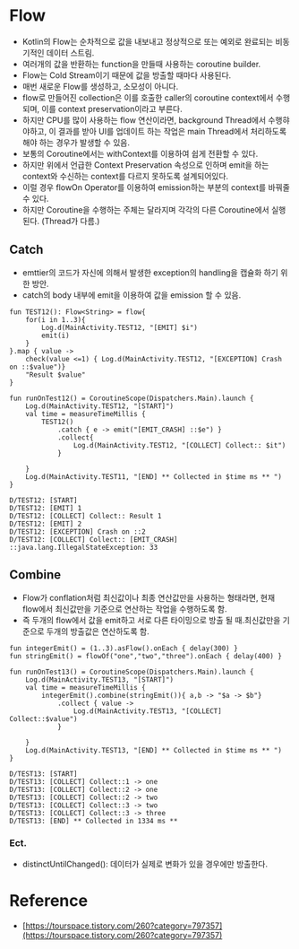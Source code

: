 # Flow
- Kotlin의 Flow는 순차적으로 값을 내보내고 정상적으로 또는 예외로 완료되는 비동기적인 데이터 스트림.
- 여러개의 값을 반환하는 function을 만들때 사용하는 coroutine builder.
- Flow는 Cold Stream이기 때문에 값을 방출할 때마다 사용된다.
- 매번 새로운 Flow를 생성하고, 소모성이 아니다.
- flow로 만들어진 collection은 이를 호출한 caller의 coroutine context에서 수행되며, 이를 context preservation이라고 부른다.
- 하지만 CPU를 많이 사용하는 flow 연산이라면, background Thread에서 수행햐야하고, 이 결과를 받아 UI를 업데이트 하는 작업은 main Thread에서 처리하도록 해야 하는 경우가 발생할 수 있음.
- 보통의 Coroutine에서는 withContext를 이용하여 쉽게 전환할 수 있다.
- 하지만 위에서 언급한 Context Preservation 속성으로 인하며 emit을 하는 context와 수신하는 context를 다르지 못하도록 설계되어있다.
- 이럴 경우 flowOn Operator를 이용하여 emission하는 부분의 context를 바꿔줄 수 있다.
- 하지만 Coroutine을 수행하는 주체는 달라지며 각각의 다른 Coroutine에서 실행된다. (Thread가 다름.)


## Catch
- emttier의 코드가 자신에 의해서 발생한 exception의 handling을 캡슐화 하기 위한 방안.
- catch의 body 내부에 emit을 이용하여 값을 emission 할 수 있음.
```
fun TEST12(): Flow<String> = flow{
    for(i in 1..3){
        Log.d(MainActivity.TEST12, "[EMIT] $i")
        emit(i)
    }
}.map { value ->
    check(value <=1) { Log.d(MainActivity.TEST12, "[EXCEPTION] Crash on ::$value")}
    "Result $value"
}

fun runOnTest12() = CoroutineScope(Dispatchers.Main).launch {
    Log.d(MainActivity.TEST12, "[START]")
    val time = measureTimeMillis {
        TEST12()
            .catch { e -> emit("[EMIT_CRASH] ::$e") }
            .collect{
                Log.d(MainActivity.TEST12, "[COLLECT] Collect:: $it")
            }

    }
    Log.d(MainActivity.TEST11, "[END] ** Collected in $time ms ** ")
}
```
```
D/TEST12: [START]
D/TEST12: [EMIT] 1
D/TEST12: [COLLECT] Collect:: Result 1
D/TEST12: [EMIT] 2
D/TEST12: [EXCEPTION] Crash on ::2
D/TEST12: [COLLECT] Collect:: [EMIT_CRASH] ::java.lang.IllegalStateException: 33
```

## Combine
- Flow가 conflation처럼 최신값이나 최종 연산값만을 사용하는 형태라면, 현재 flow에서 최신값만을 기준으로 연산하는 작업을 수행하도록 함.
- 즉 두개의 flow에서 값을 emit하고 서로 다른 타이밍으로 방출 될 때.최신값만을 기준으로 두개의 방출값은 연산하도록 함.
```
fun integerEmit() = (1..3).asFlow().onEach { delay(300) }
fun stringEmit() = flowOf("one","two","three").onEach { delay(400) }

fun runOnTest13() = CoroutineScope(Dispatchers.Main).launch {
    Log.d(MainActivity.TEST13, "[START]")
    val time = measureTimeMillis {
        integerEmit().combine(stringEmit()){ a,b -> "$a -> $b"}
            .collect { value ->
                Log.d(MainActivity.TEST13, "[COLLECT] Collect::$value")
            }

    }
    Log.d(MainActivity.TEST13, "[END] ** Collected in $time ms ** ")
}
```
```
D/TEST13: [START]
D/TEST13: [COLLECT] Collect::1 -> one
D/TEST13: [COLLECT] Collect::2 -> one
D/TEST13: [COLLECT] Collect::2 -> two
D/TEST13: [COLLECT] Collect::3 -> two
D/TEST13: [COLLECT] Collect::3 -> three
D/TEST13: [END] ** Collected in 1334 ms ** 
```
### Ect.
- distinctUntilChanged(): 데이터가 실제로 변화가 있을 경우에만 방출한다.
# Reference
- [https://tourspace.tistory.com/260?category=797357](https://tourspace.tistory.com/260?category=797357)